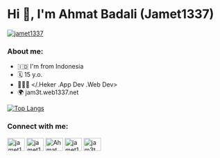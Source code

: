 # Hi 👋, I'm Ahmat Badali (Jamet1337)





<p><a href="https://github.com/ryo-ma/github-profile-trophy"><img src="https://github-profile-trophy.vercel.app/?username=jamet1337" alt="jamet1337" /></a></p>


### About me:

-  🇮🇩 I'm from Indonesia 
-  🗓️ 15 y.o.
-  👨🏽‍💻 </.Heker .App Dev .Web Dev>
-  🌍 jam3t.web1337.net






[![Top Langs](https://github-readme-stats.vercel.app/api/top-langs/?username=jamet1337&layout=compact)](https://github.com/anuraghazra/github-readme-stats)

### Connect with me:

<p align="left">
<a href="https://twitter.com/jamet1337" target="blank"><img align="center" src="https://cdn.jsdelivr.net/npm/simple-icons@3.0.1/icons/twitter.svg" alt="jamet1337" height="30" width="40" /></a>
<a href="https://www.facebook.com/ahmat.badali.334" target="blank"><img align="center" src="https://cdn.jsdelivr.net/npm/simple-icons@3.0.1/icons/facebook.svg" alt="jamet1337" height="30" width="40" /></a>
<a href="https://wa.me/6285654869732" target="blank"><img align="center" src="https://cdn.jsdelivr.net/npm/simple-icons@3.0.1/icons/whatsapp.svg" alt="Ahmat Badali" height="30" width="40" /></a>
<a href="https://instagram.com/Jamet.1337" target="blank"><img align="center" src="https://cdn.jsdelivr.net/npm/simple-icons@3.0.1/icons/instagram.svg" alt="jamet1337" height="30" width="40" /></a>
<a href="http://jam3t.web1337.net" target="blank"><img align="center" src="https://cdn.jsdelivr.net/npm/simple-icons@3.0.1/icons/rss.svg" alt="jam3t.web1337.net" height="30" width="40" /></a>
</p>
